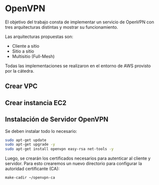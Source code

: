 # OpenVPN

El objetivo del trabajo consta de implementar un servicio de OpenVPN con tres arquitecturas distintas y mostrar su funcionamiento.

Las arquitecturas propuestas son:
- Cliente a sitio
- Sitio a sitio
- Multisitio (Full-Mesh)

Todas las implementaciones se realizaron en el entorno de AWS provisto por la cátedra.

## Crear VPC
## Crear instancia EC2

## Instalación de Servidor OpenVPN
Se deben instalar todo lo necesario:
```bash
sudo apt-get update
sudo apt-get upgrade -y
sudo apt-get install openvpn easy-rsa net-tools -y
```

Luego, se crearán los certificados necesarios para autenticar al cliente y servidor. Para esto crearemos un nuevo directorio para configurar la autoridad certificante (CA):
```bash
make-cadir ~/openvpn-ca
```
